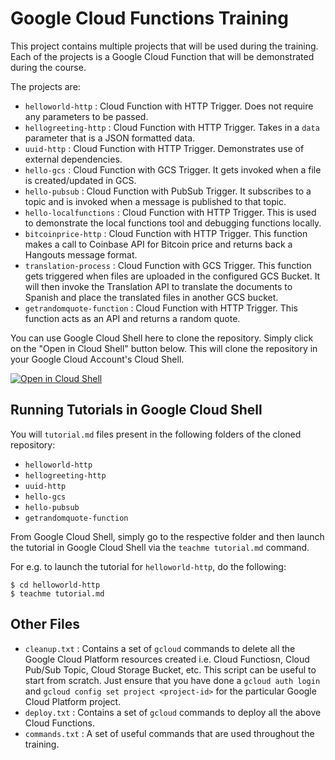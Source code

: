 # Google Cloud Functions Training

This project contains multiple projects that will be used during the training. Each of the projects is a Google Cloud Function that will be demonstrated during the course.

The projects are:

 - `helloworld-http` : Cloud Function with HTTP Trigger. Does not require any parameters to be passed.
 - `hellogreeting-http` : Cloud Function with HTTP Trigger. Takes in a `data` parameter that is a JSON formatted data.
 - `uuid-http` : Cloud Function with HTTP Trigger. Demonstrates use of external dependencies. 
 - `hello-gcs` : Cloud Function with GCS Trigger. It gets invoked when a file is created/updated in GCS. 
 - `hello-pubsub` : Cloud Function with PubSub Trigger. It subscribes to a topic and is invoked when a message is published to that topic. 
 - `hello-localfunctions` : Cloud Function with HTTP Trigger. This is used to demonstrate the local functions tool and debugging functions locally.
 - `bitcoinprice-http` : Cloud Function with HTTP Trigger. This function makes a call to Coinbase API for Bitcoin price and returns back a Hangouts message format. 
 - `translation-process` : Cloud Function with GCS Trigger. This function gets triggered when files are uploaded in the configured GCS Bucket. It will then invoke the Translation API to translate the documents to Spanish and place the translated files in another GCS bucket.
 - `getrandomquote-function` : Cloud Function with HTTP Trigger. This function acts as an API and returns a random quote.
 
You can use Google Cloud Shell here to clone the repository. Simply click on the "Open in Cloud Shell" button below. This will clone the repository in your Google Cloud Account's Cloud Shell.
 
 [![Open in Cloud Shell](http://gstatic.com/cloudssh/images/open-btn.png)](https://console.cloud.google.com/cloudshell/open?git_repo=https://github.com/rominirani/googlecloudfunctions-training)
 
## Running Tutorials in Google Cloud Shell

You will `tutorial.md` files present in the following folders of the cloned repository:
- `helloworld-http`
- `hellogreeting-http`
- `uuid-http`
- `hello-gcs`
- `hello-pubsub`
- `getrandomquote-function`

From Google Cloud Shell, simply go to the respective folder and then launch the tutorial in Google Cloud Shell via the `teachme tutorial.md` command.

For e.g. to launch the tutorial for `helloworld-http`, do the following:
```
$ cd helloworld-http
$ teachme tutorial.md
```

## Other Files
- `cleanup.txt` : Contains a set of `gcloud` commands to delete all the Google Cloud Platform resources created i.e. Cloud Functiosn, Cloud Pub/Sub Topic, Cloud Storage Bucket, etc. This script can be useful to start from scratch. Just ensure that you have done a `gcloud auth login` and `gcloud config set project <project-id>` for the particular Google Cloud Platform project.
- `deploy.txt` : Contains a set of `gcloud` commands to deploy all the above Cloud Functions. 
- `commands.txt` : A set of useful commands that are used throughout the training. 
